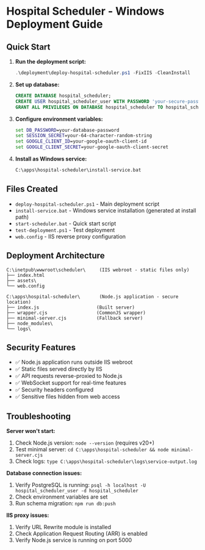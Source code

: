 # Hospital Scheduler - Windows Deployment Guide

## Quick Start

1. **Run the deployment script:**
   ```powershell
   .\deployment\deploy-hospital-scheduler.ps1 -FixIIS -CleanInstall
   ```

2. **Set up database:**
   ```sql
   CREATE DATABASE hospital_scheduler;
   CREATE USER hospital_scheduler_user WITH PASSWORD 'your-secure-password';
   GRANT ALL PRIVILEGES ON DATABASE hospital_scheduler TO hospital_scheduler_user;
   ```

3. **Configure environment variables:**
   ```cmd
   set DB_PASSWORD=your-database-password
   set SESSION_SECRET=your-64-character-random-string
   set GOOGLE_CLIENT_ID=your-google-oauth-client-id
   set GOOGLE_CLIENT_SECRET=your-google-oauth-client-secret
   ```

4. **Install as Windows service:**
   ```cmd
   C:\apps\hospital-scheduler\install-service.bat
   ```

## Files Created

- `deploy-hospital-scheduler.ps1` - Main deployment script
- `install-service.bat` - Windows service installation (generated at install path)
- `start-scheduler.bat` - Quick start script
- `test-deployment.ps1` - Test deployment
- `web.config` - IIS reverse proxy configuration

## Deployment Architecture

```
C:\inetpub\wwwroot\scheduler\     (IIS webroot - static files only)
├── index.html
├── assets\
└── web.config

C:\apps\hospital-scheduler\       (Node.js application - secure location)
├── index.js                     (Built server)
├── wrapper.cjs                  (CommonJS wrapper)
├── minimal-server.cjs           (Fallback server)
├── node_modules\
└── logs\
```

## Security Features

- ✅ Node.js application runs outside IIS webroot
- ✅ Static files served directly by IIS
- ✅ API requests reverse-proxied to Node.js
- ✅ WebSocket support for real-time features
- ✅ Security headers configured
- ✅ Sensitive files hidden from web access

## Troubleshooting

**Server won't start:**
1. Check Node.js version: `node --version` (requires v20+)
2. Test minimal server: `cd C:\apps\hospital-scheduler && node minimal-server.cjs`
3. Check logs: `type C:\apps\hospital-scheduler\logs\service-output.log`

**Database connection issues:**
1. Verify PostgreSQL is running: `psql -h localhost -U hospital_scheduler_user -d hospital_scheduler`
2. Check environment variables are set
3. Run schema migration: `npm run db:push`

**IIS proxy issues:**
1. Verify URL Rewrite module is installed
2. Check Application Request Routing (ARR) is enabled
3. Verify Node.js service is running on port 5000